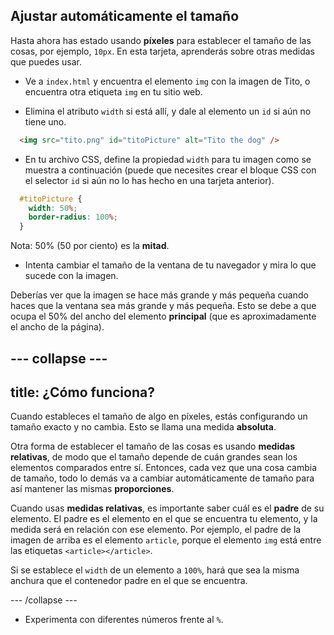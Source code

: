 ## Ajustar automáticamente el tamaño

Hasta ahora has estado usando **píxeles** para establecer el tamaño de las cosas, por ejemplo, `10px`. En esta tarjeta, aprenderás sobre otras medidas que puedes usar.

+ Ve a `index.html` y encuentra el elemento `img` con la imagen de Tito, o encuentra otra etiqueta `img` en tu sitio web.

+ Elimina el atributo `width` si está allí, y dale al elemento un `id` si aún no tiene uno.

```html
  <img src="tito.png" id="titoPicture" alt="Tito the dog" />
```

+ En tu archivo CSS, define la propiedad `width` para tu imagen como se muestra a continuación (puede que necesites crear el bloque CSS con el selector `id` si aún no lo has hecho en una tarjeta anterior).

```css
  #titoPicture {
    width: 50%;
    border-radius: 100%;
  }
```

Nota: 50% (50 por ciento) es la **mitad**.

+ Intenta cambiar el tamaño de la ventana de tu navegador y mira lo que sucede con la imagen.

Deberías ver que la imagen se hace más grande y más pequeña cuando haces que la ventana sea más grande y más pequeña. Esto se debe a que ocupa el 50% del ancho del elemento **principal** (que es aproximadamente el ancho de la página).

--- collapse ---
---
title: ¿Cómo funciona?
---

Cuando estableces el tamaño de algo en píxeles, estás configurando un tamaño exacto y no cambia. Esto se llama una medida **absoluta**.

Otra forma de establecer el tamaño de las cosas es usando **medidas relativas**, de modo que el tamaño depende de cuán grandes sean los elementos comparados entre sí. Entonces, cada vez que una cosa cambia de tamaño, todo lo demás va a cambiar automáticamente de tamaño para así mantener las mismas **proporciones**.

Cuando usas **medidas relativas**, es importante saber cuál es el **padre** de su elemento. El padre es el elemento en el que se encuentra tu elemento, y la medida será en relación con ese elemento. Por ejemplo, el padre de la imagen de arriba es el elemento `article`, porque el elemento `img` está entre las etiquetas `<article></article>`.

Si se establece el `width` de un elemento a `100%`, hará que sea la misma anchura que el contenedor padre en el que se encuentra.

--- /collapse ---

+ Experimenta con diferentes números frente al `%`.